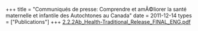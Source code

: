 +++
title = "Communiqués de presse: Comprendre et amÃ©liorer la santé maternelle et infantile des Autochtones au Canada"
date = 2011-12-14
types = ["Publications"]
+++
[2.2.2Ab_Health-Traditional_Release_FINAL_ENG.pdf](/files/2.2.2Ab_Health-Traditional_Release_FINAL_ENG.pdf)
